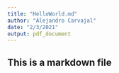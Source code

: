```yaml
---
title: "HelloWorld.md"
author: "Alejandro Carvajal"
date: "2/3/2021"
output: pdf_document
---
```


## This is a markdown file

